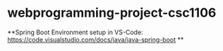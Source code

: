 # webprogramming-project-csc1106

**Spring Boot Environment setup in VS-Code: https://code.visualstudio.com/docs/java/java-spring-boot
**
